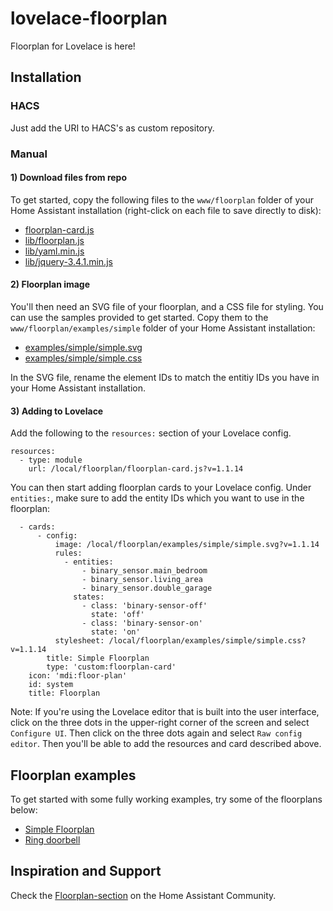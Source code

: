 # lovelace-floorplan

Floorplan for Lovelace is here!

## Installation

### HACS
Just add the URI to HACS's as custom repository.

### Manual

#### 1) Download files from repo

To get started, copy the following files to the `www/floorplan` folder of your Home Assistant installation (right-click on each file to save directly to disk):

- [floorplan-card.js](https://raw.githubusercontent.com/pkozul/lovelace-floorplan/master/www/floorplan/floorplan-card.js)
- [lib/floorplan.js](https://raw.githubusercontent.com/pkozul/lovelace-floorplan/master/www/floorplan/lib/floorplan.js)
- [lib/yaml.min.js](https://raw.githubusercontent.com/pkozul/lovelace-floorplan/master/www/floorplan/lib/yaml.min.js)
- [lib/jquery-3.4.1.min.js](https://raw.githubusercontent.com/pkozul/lovelace-floorplan/master/www/floorplan/lib/jquery-3.4.1.min.js)


#### 2) Floorplan image

You'll then need an SVG file of your floorplan, and a CSS file for styling. You can use the samples provided to get started. Copy them to the `www/floorplan/examples/simple` folder of your Home Assistant installation:

- [examples/simple/simple.svg](https://raw.githubusercontent.com/pkozul/lovelace-floorplan/master/www/floorplan/examples/simple/simple.svg)
- [examples/simple/simple.css](https://raw.githubusercontent.com/pkozul/lovelace-floorplan/master/www/floorplan/examples/simple/simple.css)

In the SVG file, rename the element IDs to match the entitiy IDs you have in your Home Assistant installation.

#### 3) Adding to Lovelace

Add the following to the `resources:` section of your Lovelace config.

```
resources:
  - type: module
    url: /local/floorplan/floorplan-card.js?v=1.1.14
```

You can then start adding floorplan cards to your Lovelace config. Under `entities:`, make sure to add the entity IDs which you want to use in the floorplan:

```
  - cards:
      - config:
          image: /local/floorplan/examples/simple/simple.svg?v=1.1.14
          rules:
            - entities:
                - binary_sensor.main_bedroom
                - binary_sensor.living_area
                - binary_sensor.double_garage
              states:
                - class: 'binary-sensor-off'
                  state: 'off'
                - class: 'binary-sensor-on'
                  state: 'on'
          stylesheet: /local/floorplan/examples/simple/simple.css?v=1.1.14
        title: Simple Floorplan
        type: 'custom:floorplan-card'
    icon: 'mdi:floor-plan'
    id: system
    title: Floorplan
```

Note: If you're using the Lovelace editor that is built into the user interface, click on the three dots in the upper-right corner of the screen and select `Configure UI`. Then click on the three dots again and select `Raw config editor`. Then you'll be able to add the resources and card described above.

## Floorplan examples

To get started with some fully working examples, try some of the floorplans below:

- [Simple Floorplan](https://github.com/pkozul/lovelace-floorplan/tree/master/www/floorplan/examples/simple)
- [Ring doorbell](https://github.com/pkozul/lovelace-floorplan/tree/master/www/floorplan/examples/ring)

## Inspiration and Support
Check the [Floorplan-section](https://community.home-assistant.io/c/third-party/floorplan/28) on the Home Assistant Community.

